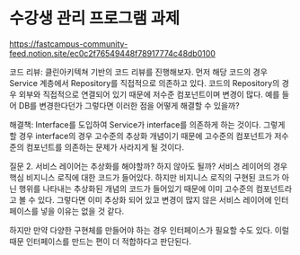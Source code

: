 # 수강생 관리 프로그램 과제

https://fastcampus-community-feed.notion.site/ec0c2f76549448f78917774c48db0100

코드 리뷰: 클린아키텍쳐 기반의 코드 리뷰를 진행해보자.
먼저 해당 코드의 경우 Service 계층에서 Repository를 직접적으로 의존하고 있다.
코드의 Repository의 경우 외부와 직접적으로 연결되어 있기 때문에 저수준 컴포넌트이며 변경이 많다. 예를 들어 DB를 변경한다던가
그렇다면 이러한 점을 어떻게 해결할 수 있을까?

해결책: Interface를 도입하여 Service가 interface를 의존하게 하는 것이다.
그렇게 할 경우 interface의 경우 고수준의 추상화 개념이기 때문에 고수준의 컴포넌트가 저수준의 컴포넌트를 의존하는 문제가 사라지게 될 것이다.

질문 2. 서비스 레이어는 추상화를 해야할까? 하지 않아도 될까?
서비스 레이어의 경우 핵심 비지니스 로직에 대한 코드가 들어있다.
하지만 비지니스 로직의 구현된 코드가 아닌 행위를 나타내는 추상화된 개념의 코드가 들어있기 때문에 이미 고수준의 컴포넌트라고 볼 수 있다.
그렇다면 이미 추상화 되어 있고 변경이 많지 않은 서비스 레이어에 인터페이스를 넣을 이유는 없을 것 같다.

하지만 만약 다양한 구현체를 만들어야 하는 경우 인터페이스가 필요할 수도 있다.
이럴 때문 인터페이스를 만드는 편이 더 적합하다고 판단된다.
